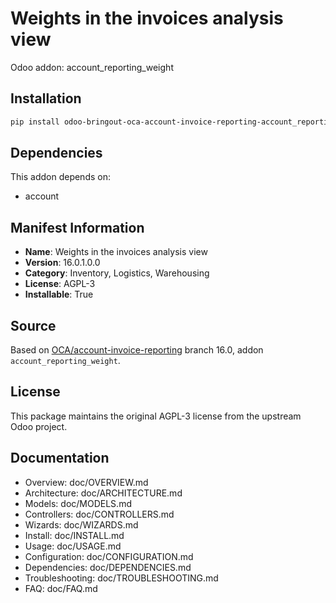 # Weights in the invoices analysis view

Odoo addon: account_reporting_weight

## Installation

```bash
pip install odoo-bringout-oca-account-invoice-reporting-account_reporting_weight
```

## Dependencies

This addon depends on:
- account

## Manifest Information

- **Name**: Weights in the invoices analysis view
- **Version**: 16.0.1.0.0
- **Category**: Inventory, Logistics, Warehousing
- **License**: AGPL-3
- **Installable**: True

## Source

Based on [OCA/account-invoice-reporting](https://github.com/OCA/account-invoice-reporting) branch 16.0, addon `account_reporting_weight`.

## License

This package maintains the original AGPL-3 license from the upstream Odoo project.

## Documentation

- Overview: doc/OVERVIEW.md
- Architecture: doc/ARCHITECTURE.md
- Models: doc/MODELS.md
- Controllers: doc/CONTROLLERS.md
- Wizards: doc/WIZARDS.md
- Install: doc/INSTALL.md
- Usage: doc/USAGE.md
- Configuration: doc/CONFIGURATION.md
- Dependencies: doc/DEPENDENCIES.md
- Troubleshooting: doc/TROUBLESHOOTING.md
- FAQ: doc/FAQ.md
